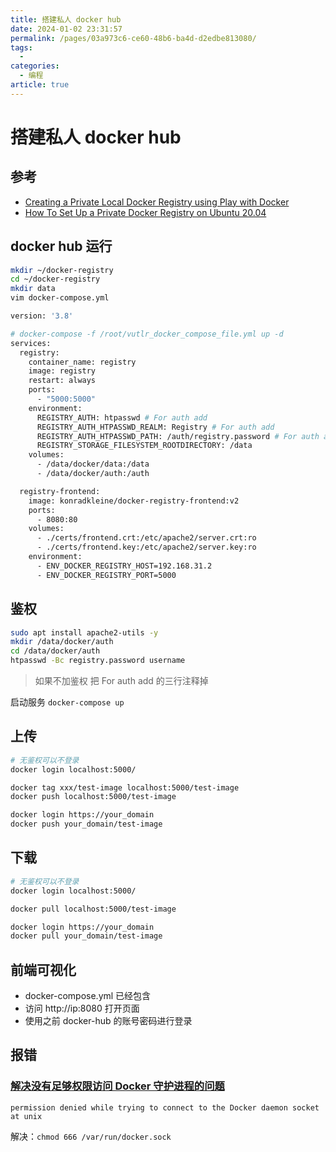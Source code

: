 ```yaml
---
title: 搭建私人 docker hub
date: 2024-01-02 23:31:57
permalink: /pages/03a973c6-ce60-48b6-ba4d-d2edbe813080/
tags:
  - 
categories:
  - 编程
article: true
---
```


# 搭建私人 docker hub

## 参考

- [Creating a Private Local Docker Registry using Play with Docker](https://dockerlabs.collabnix.com/beginners/build-private-docker-registry.html)
- [How To Set Up a Private Docker Registry on Ubuntu 20.04](https://www.digitalocean.com/community/tutorials/how-to-set-up-a-private-docker-registry-on-ubuntu-20-04)

## docker hub 运行

``` bash
mkdir ~/docker-registry
cd ~/docker-registry
mkdir data
vim docker-compose.yml
```

``` dockerfile
version: '3.8'

# docker-compose -f /root/vutlr_docker_compose_file.yml up -d
services:
  registry:
    container_name: registry
    image: registry
    restart: always
    ports:
      - "5000:5000"
    environment:
      REGISTRY_AUTH: htpasswd # For auth add
      REGISTRY_AUTH_HTPASSWD_REALM: Registry # For auth add
      REGISTRY_AUTH_HTPASSWD_PATH: /auth/registry.password # For auth add
      REGISTRY_STORAGE_FILESYSTEM_ROOTDIRECTORY: /data
    volumes:
      - /data/docker/data:/data
      - /data/docker/auth:/auth

  registry-frontend:
    image: konradkleine/docker-registry-frontend:v2
    ports:
      - 8080:80
    volumes:
      - ./certs/frontend.crt:/etc/apache2/server.crt:ro
      - ./certs/frontend.key:/etc/apache2/server.key:ro
    environment:
      - ENV_DOCKER_REGISTRY_HOST=192.168.31.2
      - ENV_DOCKER_REGISTRY_PORT=5000
```

## 鉴权

``` bash
sudo apt install apache2-utils -y
mkdir /data/docker/auth
cd /data/docker/auth
htpasswd -Bc registry.password username
```

> 如果不加鉴权 把 For auth add 的三行注释掉

启动服务 `docker-compose up`

## 上传

``` bash
# 无鉴权可以不登录
docker login localhost:5000/

docker tag xxx/test-image localhost:5000/test-image
docker push localhost:5000/test-image

docker login https://your_domain
docker push your_domain/test-image
```

## 下载

``` bash
# 无鉴权可以不登录
docker login localhost:5000/

docker pull localhost:5000/test-image

docker login https://your_domain
docker pull your_domain/test-image
```

## 前端可视化

- docker-compose.yml 已经包含
- 访问 http://ip:8080 打开页面
- 使用之前 docker-hub 的账号密码进行登录

## 报错

### [解决没有足够权限访问 Docker 守护进程的问题](https://www.jianshu.com/p/31b1febf88f1)

``` text
permission denied while trying to connect to the Docker daemon socket at unix
```

解决：`chmod 666 /var/run/docker.sock`
